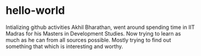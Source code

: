 # hello-world
Intializing github activities
Akhil Bharathan, went around spending time in IIT Madras for his Masters in Development Studies. Now trying to learn as much as he can from all sources possible. Mostly trying to find out something that which is interesting and worthy.
